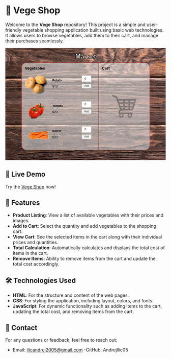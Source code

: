 # 🥕 Vege Shop

Welcome to the **Vege Shop** repository! This project is a simple and user-friendly vegetable shopping application built using basic web technologies. It allows users to browse vegetables, add them to their cart, and manage their purchases seamlessly.

![Vege Shop Screenshot](vege-shop.png)

## 🔗 Live Demo

Try the [Vege Shop](https://andrejilic05.github.io/Vege-Shop/) now!

## 🚀 Features

- **Product Listing**: View a list of available vegetables with their prices and images.
- **Add to Cart**: Select the quantity and add vegetables to the shopping cart.
- **View Cart**: See the selected items in the cart along with their individual prices and quantities.
- **Total Calculation**: Automatically calculates and displays the total cost of items in the cart.
- **Remove Items**: Ability to remove items from the cart and update the total cost accordingly.

## 🛠️ Technologies Used

 - **HTML**: For the structure and content of the web pages.
 - **CSS**: For styling the application, including layout, colors, and fonts.
 - **JavaScript**: For dynamic functionality such as adding items to the cart, updating the total cost, and removing items from the cart.

## 📧 Contact
For any questions or feedback, feel free to reach out:

- Email: ilicandrej2005@gmail.com
-GitHub: AndrejIlic05
